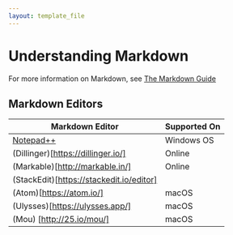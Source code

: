 ```yaml
---
layout: template_file
---
```



# Understanding Markdown

For more information on Markdown, see [The Markdown Guide](hOps://www.markdownguide.org/)

## Markdown Editors

| Markdown Editor | Supported On |
|----------------  | ---------------  |
| [Notepad++](https://notepad-plus-plus.org/downloads/) | Windows OS |
| (Dillinger)[https://dillinger.io/] | Online |
| (Markable)[http://markable.in/] | Online |
| (StackEdit)[https://stackedit.io/editor] |  |
| (Atom)[https://atom.io/] | macOS |
| (Ulysses)[https://ulysses.app/] | macOS |
| (Mou) [http://25.io/mou/] | macOS |
